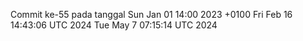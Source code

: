 Commit ke-55 pada tanggal Sun Jan 01 14:00 2023 +0100
Fri Feb 16 14:43:06 UTC 2024
Tue May  7 07:15:14 UTC 2024
